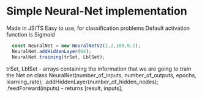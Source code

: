 # Simple Neural-Net implementation
Made in JS/TS
Easy to use, for classification problems 
Default activation function is Sigmoid

```js
  const NeuralNet = new NeuralNetV2(2,2,100,0.1);
  NeuralNet.addHiddenLayer(64);
  NeuralNet.training(trSet, LblSet);
```

trSet, LblSet - arrays containing the information that we are going to train the Net on
class NeuralNet(number_of_inputs, number_of_outputs, epochs, learning_rate);
.addHiddenLayer(number_of_hidden_nodes);
.feedForward(inputs) - returns [result, inputs];
